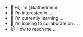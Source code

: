 - 👋 Hi, I’m @katherinemr
- 👀 I’m interested in ...
- 🌱 I’m currently learning ...
- 💞️ I’m looking to collaborate on ...
- 📫 How to reach me ...

<!---
katherinemr/katherinemr is a ✨ special ✨ repository because its `README.md` (this file) appears on your GitHub profile.
You can click the Preview link to take a look at your changes.
--->

